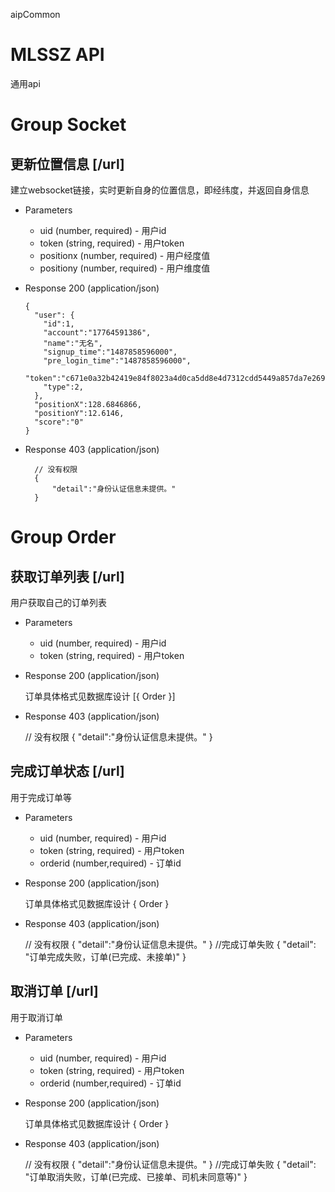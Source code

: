 aipCommon
# MLSSZ API
通用api

# Group Socket

## 更新位置信息 [/url]

建立websocket链接，实时更新自身的位置信息，即经纬度，并返回自身信息

+ Parameters
    + uid (number, required) - 用户id
    + token (string, required) - 用户token
    + positionx (number, required) - 用户经度值
    + positiony (number, required) - 用户维度值

+ Response 200 (application/json)

      {
        "user": {
          "id":1,
          "account":"17764591386",
          "name":"无名",
          "signup_time":"1487858596000",
          "pre_login_time":"1487858596000",
          "token":"c671e0a32b42419e84f8023a4d0ca5dd8e4d7312cdd5449a857da7e269398d38",
          "type":2,
        },
        "positionX":128.6846866,
        "positionY":12.6146,
        "score":"0"
      }

+ Response 403 (application/json)

        // 没有权限
        {
            "detail":"身份认证信息未提供。"
        }

# Group Order

## 获取订单列表 [/url]

用户获取自己的订单列表

+ Parameters
    + uid (number, required) - 用户id
    + token (string, required) - 用户token

+ Response 200 (application/json)

	订单具体格式见数据库设计
	[{
		Order
	}]

+ Response 403 (application/json)

    // 没有权限
    {
        "detail":"身份认证信息未提供。"
    }

## 完成订单状态 [/url]

用于完成订单等

+ Parameters
    + uid (number, required) - 用户id
    + token (string, required) - 用户token
	+ orderid (number,required) - 订单id


+ Response 200 (application/json)

	订单具体格式见数据库设计
	{
		Order
	}

+ Response 403 (application/json)

    // 没有权限
    {
        "detail":"身份认证信息未提供。"
    }
	//完成订单失败
	{
		"detail": "订单完成失败，订单(已完成、未接单)"
	}

## 取消订单 [/url]

用于取消订单

+ Parameters
    + uid (number, required) - 用户id
    + token (string, required) - 用户token
	+ orderid (number,required) - 订单id


+ Response 200 (application/json)

	订单具体格式见数据库设计
	{
		Order
	}

+ Response 403 (application/json)

    // 没有权限
    {
        "detail":"身份认证信息未提供。"
    }
	//完成订单失败
	{
		"detail": "订单取消失败，订单(已完成、已接单、司机未同意等)"
	}